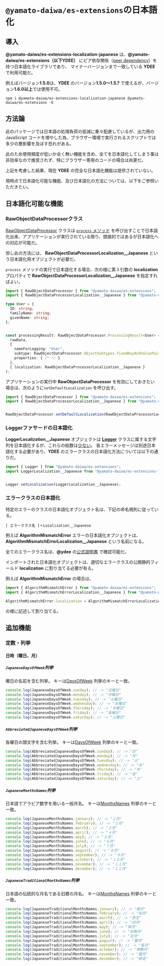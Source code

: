 # `@yamato-daiwa/es-extensions`の日本語化

## 導入

**@yamato-daiwa/es-extensions-localization-japanese** は、**@yamato-daiwa/es-extensions（以下YDEE）** 
  にピア依存関係（[peer dependency](https://nodejs.org/en/blog/npm/peer-dependencies/)）を持つ日本語化ライブラリであり、
  マイナーバージョンまで一致している **YDEE** で利用可能だ。

例えばバージョン**1.5.0**は、**YDEE** のバージョン**1.5.0～1.5.?** で使えるが、バージョン**1.6.0以上**では使用不可。

```
npm i @yamato-daiwa/es-extensions-localization-japanese @yamato-daiwa/es-extensions -E
```


## 方法論

此のパッケージでは日本語の処理負荷の低減に重々配慮しているが、出力用の JavaScript コードを増やした為、ブラウザー環境で実行されるスクリプトでは多少の悪影響を及ぼす恐れがある。

此のため使用頻度が低いか全く無い機能を含め、全てを日本語化してしまう事は非効率なので推奨されず、特にブラウザー専用のコードの場合は尚更だ。

上記を考慮した結果、現在 **YDEE** の完全な日本語化機能は提供されていない。

現時点で日本語化可能な機能、及び日本語化の方法については、以下をご参照いただきたい。


## 日本語化可能な機能

### RawObjectDataProcessorクラス

[RawObjectDataProcessor](https://github.com/TokugawaTakeshi/Yamato-Daiwa-ES-Extensions/blob/master/CoreLibrary/Package/Documentation/RawObjectDataProcessor/RawObjectDataProcessor.md#quick-example)
クラスは [`process` メソッド](https://github.com/TokugawaTakeshi/Yamato-Daiwa-ES-Extensions/blob/master/CoreLibrary/Package/Documentation/RawObjectDataProcessor/RawObjectDataProcessor.md#process)
を呼び出すことで日本語化出来、アプリケーションが実行されている限り、間接的ではあるが日本語化への対応が可能だ。

但し此の方法には、 **RawObjectDataProcessorLocalization__Japanese** という日本語化用オブジェクトが必要だ。

`process` メソッドの実行で日本語化する場合、次の様に第３引数の **localization** プロパティで **RawObjectDataProcessorLocalization__Japanese** を指定すればよい。

```typescript
import { RawObjectDataProcessor } from "@yamato-daiwa/es-extensions";
import { RawObjectDataProcessorLocalization__Japanese } from "@yamato-daiwa/es-extensions-localization-japanese";

type User = {
  ID: string;
  familyName: string;
  givenName: string;
};


const processingResult: RawObjectDataProcessor.ProcessingResult<User> = RawObjectDataProcessor.process(
  rawData, 
  {
    nameForLogging: "User",
    subtype: RawObjectDataProcessor.ObjectSubtypes.fixedKeyAndValuePairsObject,
    properties: { /* */ }
  },
  { localization: RawObjectDataProcessorLocalization__Japanese }
);
```

アプリケーションの実行中 **RawObjectDataProcessor** を有効にしておきたい場合は、次のように`setDefaultLocalization` を呼び出す。

```typescript
import { RawObjectDataProcessor } from "@yamato-daiwa/es-extensions";
import { RawObjectDataProcessorLocalization__Japanese } from "@yamato-daiwa/es-extensions-localization-japanese";


RawObjectDataProcessor.setDefaultLocalization(RawObjectDataProcessorLocalization__Japanese);
```


### Loggerファサードの日本語化

**LoggerLocalization__Japanese** オブジェクトは [**Logger**](https://github.com/TokugawaTakeshi/Yamato-Daiwa-ES-Extensions/blob/master/CoreLibrary/Package/Documentation/Logging/Logger/Logger.md)
 クラスに属する文字列を日本語化するが、これらの総数は[少ない](https://github.com/TokugawaTakeshi/Yamato-Daiwa-ES-Extensions/blob/master/CoreLibrary/Package/Source/Logging/LoggerLocalization__English.ts)。
各エラーメッセージは別途日本語化する必要があり、**YDEE** のエラークラスの日本語化方法については以下の通りだ。


```typescript
import { Logger } from "@yamato-daiwa/es-extensions";
import LoggerLocalization__Japanese from "@yamato-daiwa/es-extensions-localization-japanese";


Logger.setLocalization(LoggerLocalization__Japanese);
```


### エラークラスの日本語化

特定のエラーのクラスの日本語化オブジェクト名は、下記の命名規則に従っている。

```
[ エラークラス名 ]＋Lozalization__Japanese
```

例えば **AlgorithmMismatchError** エラーの日本語化オブジェクトは、**AlgorithmMismatchErrorLocalization__Japanese** という名前になる。

全てのエラークラス名は、**@ydee** の[公式説明書](https://github.com/TokugawaTakeshi/Yamato-Daiwa-ES-Extensions/blob/master/CoreLibrary/Package/README.md#logging)
で確認可能だ。

インポートされた日本語化オブジェクトは、適切なエラークラスの公開静的フィールド **localization** に割り当てる必要が有る。

例えば **AlgorithmMismatchError** の場合は、

```typescript
import { AlgorithmMismatchError } from "@yamato-daiwa/es-extensions";
import { AlgorithmMismatchErrorLocalization__Japanese } from "@yamato-daiwa/es-extensions-localization-japanese";

AlgorithmMismatchError.localization = AlgorithmMismatchErrorLocalization__Japanese;
```

の様に記述して割り当てる。


## 追加機能
### 定数・列挙
#### 日時（曜日、月）
##### `JapaneseDaysOfWeek`列挙

曜日の名前を含む列挙。
キーは[DaysOfWeek](https://github.com/TokugawaTakeshi/Yamato-Daiwa-ES-Extensions/blob/master/CoreLibrary/Package/Documentation/ConstantsAndEnumerations/DaysOfWeek.md)
  列挙のキーと一致。

```typescript
console.log(JapaneseDaysOfWeek.sunday); // -> "日曜日"
console.log(JapaneseDaysOfWeek.monday); // -> "月曜日"
console.log(JapaneseDaysOfWeek.tuesday); // -> "火曜日"
console.log(JapaneseDaysOfWeek.wednesday); // -> "水曜日"
console.log(JapaneseDaysOfWeek.thursday); // -> "木曜日"
console.log(JapaneseDaysOfWeek.friday); // -> "金曜日"
console.log(JapaneseDaysOfWeek.saturday); // -> "土曜日"
```


##### `AbbreviatedJapaneseDaysOfWeek`列挙

各曜日の頭文字を含む列挙。
キーは[DaysOfWeek](https://github.com/TokugawaTakeshi/Yamato-Daiwa-ES-Extensions/blob/master/CoreLibrary/Package/Documentation/ConstantsAndEnumerations/DaysOfWeek.md)
  列挙のキーと一致。

```typescript
console.log(AbbreviatedJapaneseDaysOfWeek.sunday); // -> "日"
console.log(AbbreviatedJapaneseDaysOfWeek.monday); // -> "月"
console.log(AbbreviatedJapaneseDaysOfWeek.tuesday); // -> "火"
console.log(AbbreviatedJapaneseDaysOfWeek.wednesday); // -> "水"
console.log(AbbreviatedJapaneseDaysOfWeek.thursday); // -> "木"
console.log(AbbreviatedJapaneseDaysOfWeek.friday); // -> "金"
console.log(AbbreviatedJapaneseDaysOfWeek.saturday); // -> "土"
```


##### `JapaneseMonthsNames`列挙

日本語でアラビア数字を用いる一般月名。
キーは[MonthsNames](https://github.com/TokugawaTakeshi/Yamato-Daiwa-ES-Extensions/blob/master/CoreLibrary/Package/Documentation/ConstantsAndEnumerations/MonthsNames.md)
  列挙のキーと一致。

```typescript
console.log(JapaneseMonthsNames.january); // -> "１月"
console.log(JapaneseMonthsNames.february); // -> "２月"
console.log(JapaneseMonthsNames.march); // -> "３月"
console.log(JapaneseMonthsNames.april); // -> "４月"
console.log(JapaneseMonthsNames.may); // -> "５月"
console.log(JapaneseMonthsNames.june); // -> "６月"
console.log(JapaneseMonthsNames.july); // -> "７月"
console.log(JapaneseMonthsNames.august); // -> "８月"
console.log(JapaneseMonthsNames.september); // -> "９月"
console.log(JapaneseMonthsNames.october); // -> "１０月"
console.log(JapaneseMonthsNames.november); // -> "１１月"
console.log(JapaneseMonthsNames.december); // -> "１２月"
```

##### `JapaneseTraditionalMonthsNames`列挙

日本語の伝統的な月名である旧暦の月名。
キーは[MonthsNames](https://github.com/TokugawaTakeshi/Yamato-Daiwa-ES-Extensions/blob/master/CoreLibrary/Package/Documentation/ConstantsAndEnumerations/MonthsNames.md)
列挙のキーと一致。

```typescript
console.log(JapaneseTraditionalMonthsNames.january); // -> "睦月"
console.log(JapaneseTraditionalMonthsNames.february); // -> "如月"
console.log(JapaneseTraditionalMonthsNames.march); // -> "弥生"
console.log(JapaneseTraditionalMonthsNames.april); // -> "卯月"
console.log(JapaneseTraditionalMonthsNames.may); // -> "皐月"
console.log(JapaneseTraditionalMonthsNames.june); // -> "水無月"
console.log(JapaneseTraditionalMonthsNames.july); // -> "文月"
console.log(JapaneseTraditionalMonthsNames.august); // -> "葉月"
console.log(JapaneseTraditionalMonthsNames.september); // -> "長月"
console.log(JapaneseTraditionalMonthsNames.october); // -> "神無月"
console.log(JapaneseTraditionalMonthsNames.november); // -> "霜月"
console.log(JapaneseTraditionalMonthsNames.december); // -> "師走"
```

